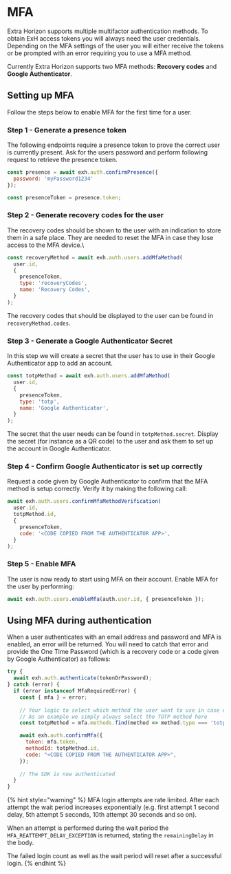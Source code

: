 # MFA

Extra Horizon supports multiple multifactor authentication methods. To obtain ExH access tokens you will always need the user credentials. Depending on the MFA settings of the user you will either receive the tokens or be prompted with an error requiring you to use a MFA method.

Currently Extra Horizon supports two MFA methods: **Recovery codes** and **Google Authenticator**.

## Setting up MFA&#x20;

Follow the steps below to enable MFA for the first time for a user.

### Step 1 - Generate a presence token

The following endpoints require a presence token to prove the correct user is currently present. Ask for the users password and perform following request to retrieve the presence token.

```javascript
const presence = await exh.auth.confirmPresence({
  password: 'myPassword1234'
});

const presenceToken = presence.token;
```

### Step 2 - Generate recovery codes for the user

The recovery codes should be shown to the user with an indication to store them in a safe place. They are needed to reset the MFA in case they lose access to the MFA device.\


```javascript
const recoveryMethod = await exh.auth.users.addMfaMethod(
  user.id, 
  {
    presenceToken,
    type: 'recoveryCodes',
    name: 'Recovery Codes',
  }
);
```

The recovery codes that should be displayed to the user can be found in `recoveryMethod.codes`.

### Step 3 - Generate a Google Authenticator Secret

In this step we will create a secret that the user has to use in their Google Authenticator app to add an account.&#x20;

```javascript
const totpMethod = await exh.auth.users.addMfaMethod(
  user.id, 
  {
    presenceToken,
    type: 'totp',
    name: 'Google Authenticator',
  }
);

```

The secret that the user needs can be found in `totpMethod.secret`. Display the secret (for instance as a QR code) to the user and ask them to set up the account in Google Authenticator.

### Step 4 - Confirm Google Authenticator is set up correctly&#x20;

Request a code given by Google Authenticator to confirm that the MFA method is setup correctly. Verify it by making the following call:

```javascript
await exh.auth.users.confirmMfaMethodVerification(
  user.id,
  totpMethod.id,
  {
    presenceToken,
    code: '<CODE COPIED FROM THE AUTHENTICATOR APP>',
  }
);
```

### Step 5 - Enable MFA

The user is now ready to start using MFA on their account. Enable MFA for the user by performing:

```javascript
await exh.auth.users.enableMfa(auth.user.id, { presenceToken });
```

## Using MFA during authentication&#x20;

When a user authenticates with an email address and password and MFA is enabled, an error will be returned. You will need to catch that error and provide the One Time Password (which is a recovery code or a code given by Google Authenticator) as follows:

```javascript
try {
  await exh.auth.authenticate(tokenOrPassword);
} catch (error) {
  if (error instanceof MfaRequiredError) {
    const { mfa } = error;
    
    // Your logic to select which method the user want to use in case of multiple methods
    // As an example we simply always select the TOTP method here
    const totpMethod = mfa.methods.find(method => method.type === 'totp');

    await exh.auth.confirmMfa({
      token: mfa.token,
      methodId: totpMethod.id,
      code: "<CODE COPIED FROM THE AUTHENTICATOR APP>",
    });
    
    // The SDK is now authenticated
  }
}
```

{% hint style="warning" %}
MFA login attempts are rate limited. After each attempt the wait period increases exponentially (e.g. first attempt 1 second delay, 5th attempt 5 seconds, 10th attempt 30 seconds and so on).

When an attempt is performed during the wait period the `MFA_REATTEMPT_DELAY_EXCEPTION` is returned, stating the `remainingDelay` in the body.

The failed login count as well as the wait period will reset after a successful login.
{% endhint %}


